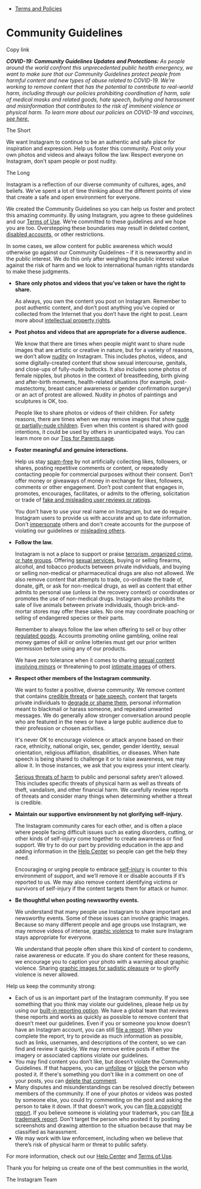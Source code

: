 *   [Terms and Policies](https://help.instagram.com/1417489251945243/?helpref=breadcrumb)

Community Guidelines
====================

Copy link

_**COVID-19: Community Guidelines Updates and Protections:** As people around the world confront this unprecedented public health emergency, we want to make sure that our Community Guidelines protect people from harmful content and new types of abuse related to COVID-19. We’re working to remove content that has the potential to contribute to real-world harm, including through our policies prohibiting coordination of harm, sale of medical masks and related goods, hate speech, bullying and harassment and misinformation that contributes to the risk of imminent violence or physical harm. To learn more about our policies on COVID-19 and vaccines, [see here.](https://help.instagram.com/697825587576762?helpref=faq_content)_

The Short

We want Instagram to continue to be an authentic and safe place for inspiration and expression. Help us foster this community. Post only your own photos and videos and always follow the law. Respect everyone on Instagram, don’t spam people or post nudity.

The Long

Instagram is a reflection of our diverse community of cultures, ages, and beliefs. We’ve spent a lot of time thinking about the different points of view that create a safe and open environment for everyone.

We created the Community Guidelines so you can help us foster and protect this amazing community. By using Instagram, you agree to these guidelines and our [Terms of Use](https://www.instagram.com/legal/terms). We’re committed to these guidelines and we hope you are too. Overstepping these boundaries may result in deleted content, [disabled accounts](https://help.instagram.com/366993040048856?helpref=faq_content), or other restrictions.

In some cases, we allow content for public awareness which would otherwise go against our Community Guidelines – if it is newsworthy and in the public interest. We do this only after weighing the public interest value against the risk of harm and we look to international human rights standards to make these judgments.

*   **Share only photos and videos that you’ve taken or have the right to share.**
    
    As always, you own the content you post on Instagram. Remember to post authentic content, and don’t post anything you’ve copied or collected from the Internet that you don’t have the right to post. Learn more about [intellectual property rights](https://help.instagram.com/126382350847838?helpref=faq_content).
    
*   **Post photos and videos that are appropriate for a diverse audience.**
    
    We know that there are times when people might want to share nude images that are artistic or creative in nature, but for a variety of reasons, we don’t allow [nudity](https://l.instagram.com/?u=https%3A%2F%2Fwww.facebook.com%2Fcommunitystandards%2Fadult_nudity_sexual_activity&e=AT0STXxGJdvZC_dilYL5TqHnzF_l-i71xrDU9XYELZtDcuWp_lfUJIbjpOpNQle2zXQXhJo26fgUe8_n0CUP2CK0MnrIMkefavuaBpIRlPVQydLFQ4bXtRIVW_jE833vhum2ElNNHAaLdcxmqgZgIg) on Instagram. This includes photos, videos, and some digitally-created content that show sexual intercourse, genitals, and close-ups of fully-nude buttocks. It also includes some photos of female nipples, but photos in the context of breastfeeding, birth giving and after-birth moments, health-related situations (for example, post-mastectomy, breast cancer awareness or gender confirmation surgery) or an act of protest are allowed. Nudity in photos of paintings and sculptures is OK, too.
    
    People like to share photos or videos of their children. For safety reasons, there are times when we may remove images that show [nude or partially-nude children](https://l.instagram.com/?u=https%3A%2F%2Fwww.facebook.com%2Fcommunitystandards%2Fchild_nudity_sexual_exploitation&e=AT0STXxGJdvZC_dilYL5TqHnzF_l-i71xrDU9XYELZtDcuWp_lfUJIbjpOpNQle2zXQXhJo26fgUe8_n0CUP2CK0MnrIMkefavuaBpIRlPVQydLFQ4bXtRIVW_jE833vhum2ElNNHAaLdcxmqgZgIg). Even when this content is shared with good intentions, it could be used by others in unanticipated ways. You can learn more on our [Tips for Parents page](https://help.instagram.com/154475974694511/?helpref=faq_content).
    
*   **Foster meaningful and genuine interactions.**
    
    Help us stay [spam-free](https://l.instagram.com/?u=https%3A%2F%2Fwww.facebook.com%2Fcommunitystandards%2Fspam&e=AT0STXxGJdvZC_dilYL5TqHnzF_l-i71xrDU9XYELZtDcuWp_lfUJIbjpOpNQle2zXQXhJo26fgUe8_n0CUP2CK0MnrIMkefavuaBpIRlPVQydLFQ4bXtRIVW_jE833vhum2ElNNHAaLdcxmqgZgIg) by not artificially collecting likes, followers, or shares, posting repetitive comments or content, or repeatedly contacting people for commercial purposes without their consent. Don’t offer money or giveaways of money in exchange for likes, followers, comments or other engagement. Don’t post content that engages in, promotes, encourages, facilitates, or admits to the offering, solicitation or trade of [fake and misleading user reviews or ratings](https://l.instagram.com/?u=https%3A%2F%2Fwww.facebook.com%2Fcommunitystandards%2Ffraud_deception&e=AT0STXxGJdvZC_dilYL5TqHnzF_l-i71xrDU9XYELZtDcuWp_lfUJIbjpOpNQle2zXQXhJo26fgUe8_n0CUP2CK0MnrIMkefavuaBpIRlPVQydLFQ4bXtRIVW_jE833vhum2ElNNHAaLdcxmqgZgIg).
    
    You don’t have to use your real name on Instagram, but we do require Instagram users to provide us with accurate and up to date information. Don't [impersonate](https://l.instagram.com/?u=https%3A%2F%2Fwww.facebook.com%2Fcommunitystandards%2Fmisrepresentation&e=AT0STXxGJdvZC_dilYL5TqHnzF_l-i71xrDU9XYELZtDcuWp_lfUJIbjpOpNQle2zXQXhJo26fgUe8_n0CUP2CK0MnrIMkefavuaBpIRlPVQydLFQ4bXtRIVW_jE833vhum2ElNNHAaLdcxmqgZgIg) others and don't create accounts for the purpose of violating our guidelines or [misleading others](https://l.instagram.com/?u=https%3A%2F%2Ftransparency.fb.com%2Fpolicies%2Fcommunity-standards%2Finauthentic-behavior%2F&e=AT0STXxGJdvZC_dilYL5TqHnzF_l-i71xrDU9XYELZtDcuWp_lfUJIbjpOpNQle2zXQXhJo26fgUe8_n0CUP2CK0MnrIMkefavuaBpIRlPVQydLFQ4bXtRIVW_jE833vhum2ElNNHAaLdcxmqgZgIg).
    
*   **Follow the law.**
    
    Instagram is not a place to support or praise [terrorism, organized crime, or hate groups](https://l.instagram.com/?u=https%3A%2F%2Fwww.facebook.com%2Fcommunitystandards%2Fdangerous_individuals_organizations&e=AT0STXxGJdvZC_dilYL5TqHnzF_l-i71xrDU9XYELZtDcuWp_lfUJIbjpOpNQle2zXQXhJo26fgUe8_n0CUP2CK0MnrIMkefavuaBpIRlPVQydLFQ4bXtRIVW_jE833vhum2ElNNHAaLdcxmqgZgIg). Offering [sexual services](https://l.instagram.com/?u=https%3A%2F%2Fwww.facebook.com%2Fcommunitystandards%2Fsexual_solicitation&e=AT0STXxGJdvZC_dilYL5TqHnzF_l-i71xrDU9XYELZtDcuWp_lfUJIbjpOpNQle2zXQXhJo26fgUe8_n0CUP2CK0MnrIMkefavuaBpIRlPVQydLFQ4bXtRIVW_jE833vhum2ElNNHAaLdcxmqgZgIg), buying or selling firearms, alcohol, and tobacco products between private individuals, and buying or selling non-medical or pharmaceutical drugs are also not allowed. We also remove content that attempts to trade, co-ordinate the trade of, donate, gift, or ask for non-medical drugs, as well as content that either admits to personal use (unless in the recovery context) or coordinates or promotes the use of non-medical drugs. Instagram also prohibits the sale of live animals between private individuals, though brick-and-mortar stores may offer these sales. No one may coordinate poaching or selling of endangered species or their parts.
    
    Remember to always follow the law when offering to sell or buy other [regulated goods](https://l.instagram.com/?u=https%3A%2F%2Fwww.facebook.com%2Fcommunitystandards%2Fregulated_goods&e=AT0STXxGJdvZC_dilYL5TqHnzF_l-i71xrDU9XYELZtDcuWp_lfUJIbjpOpNQle2zXQXhJo26fgUe8_n0CUP2CK0MnrIMkefavuaBpIRlPVQydLFQ4bXtRIVW_jE833vhum2ElNNHAaLdcxmqgZgIg). Accounts promoting online gambling, online real money games of skill or online lotteries must get our prior written permission before using any of our products.
    
    We have zero tolerance when it comes to sharing [sexual content involving minors](https://l.instagram.com/?u=https%3A%2F%2Fwww.facebook.com%2Fcommunitystandards%2Fchild_nudity_sexual_exploitation&e=AT0STXxGJdvZC_dilYL5TqHnzF_l-i71xrDU9XYELZtDcuWp_lfUJIbjpOpNQle2zXQXhJo26fgUe8_n0CUP2CK0MnrIMkefavuaBpIRlPVQydLFQ4bXtRIVW_jE833vhum2ElNNHAaLdcxmqgZgIg) or threatening to post [intimate images](https://l.instagram.com/?u=https%3A%2F%2Fwww.facebook.com%2Fcommunitystandards%2Fsexual_exploitation_adults&e=AT0STXxGJdvZC_dilYL5TqHnzF_l-i71xrDU9XYELZtDcuWp_lfUJIbjpOpNQle2zXQXhJo26fgUe8_n0CUP2CK0MnrIMkefavuaBpIRlPVQydLFQ4bXtRIVW_jE833vhum2ElNNHAaLdcxmqgZgIg) of others.
    
*   **Respect other members of the Instagram community.**
    
    We want to foster a positive, diverse community. We remove content that contains [credible threats](https://l.instagram.com/?u=https%3A%2F%2Fwww.facebook.com%2Fcommunitystandards%2Fcredible_violence&e=AT0STXxGJdvZC_dilYL5TqHnzF_l-i71xrDU9XYELZtDcuWp_lfUJIbjpOpNQle2zXQXhJo26fgUe8_n0CUP2CK0MnrIMkefavuaBpIRlPVQydLFQ4bXtRIVW_jE833vhum2ElNNHAaLdcxmqgZgIg) or [hate speech](https://l.instagram.com/?u=https%3A%2F%2Fwww.facebook.com%2Fcommunitystandards%2Fhate_speech&e=AT0STXxGJdvZC_dilYL5TqHnzF_l-i71xrDU9XYELZtDcuWp_lfUJIbjpOpNQle2zXQXhJo26fgUe8_n0CUP2CK0MnrIMkefavuaBpIRlPVQydLFQ4bXtRIVW_jE833vhum2ElNNHAaLdcxmqgZgIg), content that targets private individuals to [degrade or shame them](https://l.instagram.com/?u=https%3A%2F%2Fwww.facebook.com%2Fcommunitystandards%2Fbullying&e=AT0STXxGJdvZC_dilYL5TqHnzF_l-i71xrDU9XYELZtDcuWp_lfUJIbjpOpNQle2zXQXhJo26fgUe8_n0CUP2CK0MnrIMkefavuaBpIRlPVQydLFQ4bXtRIVW_jE833vhum2ElNNHAaLdcxmqgZgIg), personal information meant to blackmail or harass someone, and repeated unwanted messages. We do generally allow stronger conversation around people who are featured in the news or have a large public audience due to their profession or chosen activities.
    
    It's never OK to encourage violence or attack anyone based on their race, ethnicity, national origin, sex, gender, gender identity, sexual orientation, religious affiliation, disabilities, or diseases. When hate speech is being shared to challenge it or to raise awareness, we may allow it. In those instances, we ask that you express your intent clearly.
    
    [Serious threats of harm](https://l.instagram.com/?u=https%3A%2F%2Fwww.facebook.com%2Fcommunitystandards%2Fcredible_violence&e=AT0STXxGJdvZC_dilYL5TqHnzF_l-i71xrDU9XYELZtDcuWp_lfUJIbjpOpNQle2zXQXhJo26fgUe8_n0CUP2CK0MnrIMkefavuaBpIRlPVQydLFQ4bXtRIVW_jE833vhum2ElNNHAaLdcxmqgZgIg) to public and personal safety aren't allowed. This includes specific threats of physical harm as well as threats of theft, vandalism, and other financial harm. We carefully review reports of threats and consider many things when determining whether a threat is credible.
    
*   **Maintain our supportive environment by not glorifying self-injury.**
    
    The Instagram community cares for each other, and is often a place where people facing difficult issues such as eating disorders, cutting, or other kinds of self-injury come together to create awareness or find support. We try to do our part by providing education in the app and adding information in the [Help Center](https://help.instagram.com/) so people can get the help they need.
    
    Encouraging or urging people to embrace [self-injury](https://l.instagram.com/?u=https%3A%2F%2Fwww.facebook.com%2Fcommunitystandards%2Fsuicide_self_injury_violence&e=AT0STXxGJdvZC_dilYL5TqHnzF_l-i71xrDU9XYELZtDcuWp_lfUJIbjpOpNQle2zXQXhJo26fgUe8_n0CUP2CK0MnrIMkefavuaBpIRlPVQydLFQ4bXtRIVW_jE833vhum2ElNNHAaLdcxmqgZgIg) is counter to this environment of support, and we’ll remove it or disable accounts if it’s reported to us. We may also remove content identifying victims or survivors of self-injury if the content targets them for attack or humor.
    
*   **Be thoughtful when posting newsworthy events.**
    
    We understand that many people use Instagram to share important and newsworthy events. Some of these issues can involve graphic images. Because so many different people and age groups use Instagram, we may remove videos of intense, [graphic violence](https://l.instagram.com/?u=https%3A%2F%2Fwww.facebook.com%2Fcommunitystandards%2Fgraphic_violence&e=AT0STXxGJdvZC_dilYL5TqHnzF_l-i71xrDU9XYELZtDcuWp_lfUJIbjpOpNQle2zXQXhJo26fgUe8_n0CUP2CK0MnrIMkefavuaBpIRlPVQydLFQ4bXtRIVW_jE833vhum2ElNNHAaLdcxmqgZgIg) to make sure Instagram stays appropriate for everyone.
    
    We understand that people often share this kind of content to condemn, raise awareness or educate. If you do share content for these reasons, we encourage you to caption your photo with a warning about graphic violence. Sharing [graphic images for sadistic pleasure](https://l.instagram.com/?u=https%3A%2F%2Fwww.facebook.com%2Fcommunitystandards%2Fcruel_insensitive&e=AT0STXxGJdvZC_dilYL5TqHnzF_l-i71xrDU9XYELZtDcuWp_lfUJIbjpOpNQle2zXQXhJo26fgUe8_n0CUP2CK0MnrIMkefavuaBpIRlPVQydLFQ4bXtRIVW_jE833vhum2ElNNHAaLdcxmqgZgIg) or to glorify violence is never allowed.
    

Help us keep the community strong:

*   Each of us is an important part of the Instagram community. If you see something that you think may violate our guidelines, please help us by using our [built-in reporting option](https://help.instagram.com/165828726894770?helpref=faq_content). We have a global team that reviews these reports and works as quickly as possible to remove content that doesn’t meet our guidelines. Even if you or someone you know doesn’t have an Instagram account, you can still [file a report](https://help.instagram.com/contact/383679321740945). When you complete the report, try to provide as much information as possible, such as links, usernames, and descriptions of the content, so we can find and review it quickly. We may remove entire posts if either the imagery or associated captions violate our guidelines.
*   You may find content you don’t like, but doesn’t violate the Community Guidelines. If that happens, you can [unfollow](https://help.instagram.com/286340048138725?helpref=faq_content) or [block](https://help.instagram.com/426700567389543/?helpref=faq_content) the person who posted it. If there's something you don't like in a comment on one of your posts, you can [delete that comment](https://help.instagram.com/289098941190483?helpref=faq_content).
*   Many disputes and misunderstandings can be resolved directly between members of the community. If one of your photos or videos was posted by someone else, you could try commenting on the post and asking the person to take it down. If that doesn’t work, you can [file a copyright report](https://help.instagram.com/126382350847838?helpref=faq_content). If you believe someone is violating your trademark, you can [file a trademark report](https://help.instagram.com/222826637847963?helpref=faq_content). Don't target the person who posted it by posting screenshots and drawing attention to the situation because that may be classified as harassment.
*   We may work with law enforcement, including when we believe that there’s risk of physical harm or threat to public safety.

For more information, check out our [Help Center](https://help.instagram.com/) and [Terms of Use](https://l.instagram.com/?u=http%3A%2F%2Finstagram.com%2Flegal%2Fterms%2F%23&e=AT0STXxGJdvZC_dilYL5TqHnzF_l-i71xrDU9XYELZtDcuWp_lfUJIbjpOpNQle2zXQXhJo26fgUe8_n0CUP2CK0MnrIMkefavuaBpIRlPVQydLFQ4bXtRIVW_jE833vhum2ElNNHAaLdcxmqgZgIg).

Thank you for helping us create one of the best communities in the world,

The Instagram Team